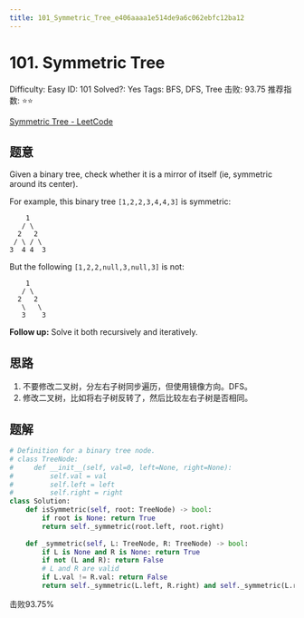 ```yaml
---
title: 101_Symmetric_Tree_e406aaaa1e514de9a6c062ebfc12ba12
---
```


# 101. Symmetric Tree

Difficulty: Easy
ID: 101
Solved?: Yes
Tags: BFS, DFS, Tree
击败: 93.75
推荐指数: ⭐⭐

[Symmetric Tree - LeetCode](https://leetcode.com/problems/symmetric-tree/)

## 题意

Given a binary tree, check whether it is a mirror of itself (ie, symmetric around its center).

For example, this binary tree `[1,2,2,3,4,4,3]` is symmetric:

```
    1
   / \
  2   2
 / \ / \
3  4 4  3

```

But the following `[1,2,2,null,3,null,3]` is not:

```
    1
   / \
  2   2
   \   \
   3    3

```

**Follow up:** Solve it both recursively and iteratively.

## 思路

1. 不要修改二叉树，分左右子树同步遍历，但使用镜像方向。DFS。
2. 修改二叉树，比如将右子树反转了，然后比较左右子树是否相同。

## 题解

```python
# Definition for a binary tree node.
# class TreeNode:
#     def __init__(self, val=0, left=None, right=None):
#         self.val = val
#         self.left = left
#         self.right = right
class Solution:
    def isSymmetric(self, root: TreeNode) -> bool:
        if root is None: return True
        return self._symmetric(root.left, root.right)
    
    def _symmetric(self, L: TreeNode, R: TreeNode) -> bool:
        if L is None and R is None: return True
        if not (L and R): return False
        # L and R are valid
        if L.val != R.val: return False
        return self._symmetric(L.left, R.right) and self._symmetric(L.right, R.left)
```

击败93.75%